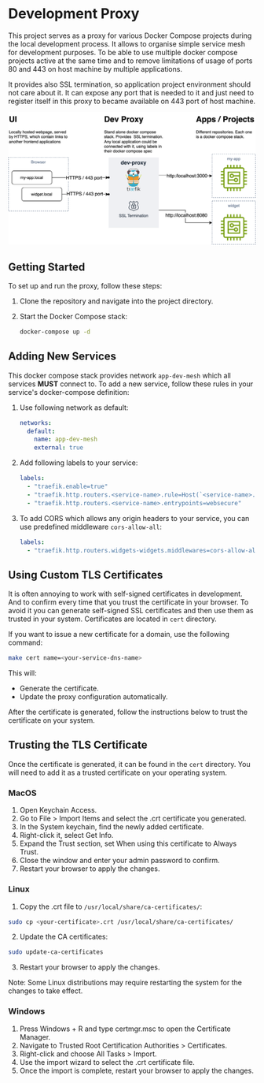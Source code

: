 # Development Proxy

This project serves as a proxy for various Docker Compose projects during the local development process. It allows to organise simple service mesh for development purposes. To be able to use multiple docker compose projects active at the same time and to remove limitations of usage of ports 80 and 443 on host machine by multiple applications.

It provides also SSL termination, so application project environment should not care about it. It can expose any port that is needed to it  and just need to register itself in this proxy to became available on 443 port of host machine.

![[./doc/architecture.drawio.svg]](./doc/architecture.drawio.svg)

## Getting Started

To set up and run the proxy, follow these steps:

1. Clone the repository and navigate into the project directory.
2. Start the Docker Compose stack:

    ```bash
    docker-compose up -d
    ```

## Adding New Services

This docker compose stack provides network `app-dev-mesh` which all services **MUST** connect to. To add a new service, follow these rules in your service's docker-compose definition:

1. Use following network as default:

    ```yaml
    networks:
      default:
        name: app-dev-mesh
        external: true
    ```

2. Add following labels to your service:

    ```yaml
    labels:
      - "traefik.enable=true"
      - "traefik.http.routers.<service-name>.rule=Host(`<service-name>.local`)"
      - "traefik.http.routers.<service-name>.entrypoints=websecure"
    ```

3. To add CORS which allows any origin headers to your service, you can use predefined middleware `cors-allow-all`:

    ```yaml
    labels:
      - "traefik.http.routers.widgets-widgets.middlewares=cors-allow-all"
    ```

## Using Custom TLS Certificates

It is often annoying to work with self-signed certificates in development. And to confirm every time that you trust the certificate in your browser.
To avoid it you can generate self-signed SSL certificates and then use them as trusted in your system. Certificates are located in `cert` directory.

If you want to issue a new certificate for a domain, use the following command:

```bash
make cert name=<your-service-dns-name>
```

This will:

- Generate the certificate.
- Update the proxy configuration automatically.

After the certificate is generated, follow the instructions below to trust the certificate on your system.

## Trusting the TLS Certificate

Once the certificate is generated, it can be found in the `cert` directory. You will need to add it as a trusted certificate on your operating system.

### MacOS

1. Open Keychain Access.
2. Go to File > Import Items and select the .crt certificate you generated.
3. In the System keychain, find the newly added certificate.
4. Right-click it, select Get Info.
5. Expand the Trust section, set When using this certificate to Always Trust.
6. Close the window and enter your admin password to confirm.
7. Restart your browser to apply the changes.

### Linux

1. Copy the .crt file to `/usr/local/share/ca-certificates/`:

```bash
sudo cp <your-certificate>.crt /usr/local/share/ca-certificates/
```

2. Update the CA certificates:

```bash
sudo update-ca-certificates
```

3. Restart your browser to apply the changes.

Note: Some Linux distributions may require restarting the system for the changes to take effect.

### Windows

1. Press Windows + R and type certmgr.msc to open the Certificate Manager.
2. Navigate to Trusted Root Certification Authorities > Certificates.
3. Right-click and choose All Tasks > Import.
4. Use the import wizard to select the .crt certificate file.
5. Once the import is complete, restart your browser to apply the changes.
